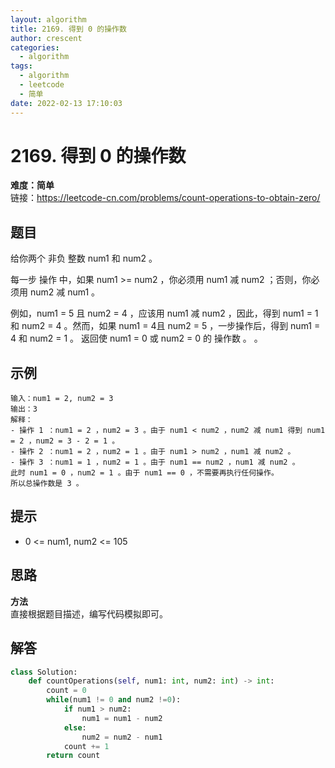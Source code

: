 ```yaml
---
layout: algorithm
title: 2169. 得到 0 的操作数
author: crescent
categories:
  - algorithm
tags:
  - algorithm
  - leetcode
  - 简单
date: 2022-02-13 17:10:03
---
```

# 2169. 得到 0 的操作数
**难度：简单**  
链接：https://leetcode-cn.com/problems/count-operations-to-obtain-zero/
## 题目
给你两个 非负 整数 num1 和 num2 。

每一步 操作 中，如果 num1 >= num2 ，你必须用 num1 减 num2 ；否则，你必须用 num2 减 num1 。

例如，num1 = 5 且 num2 = 4 ，应该用 num1 减 num2 ，因此，得到 num1 = 1 和 num2 = 4 。然而，如果 num1 = 4且 num2 = 5 ，一步操作后，得到 num1 = 4 和 num2 = 1 。
返回使 num1 = 0 或 num2 = 0 的 操作数 。
。

## 示例
```
输入：num1 = 2, num2 = 3
输出：3
解释：
- 操作 1 ：num1 = 2 ，num2 = 3 。由于 num1 < num2 ，num2 减 num1 得到 num1 = 2 ，num2 = 3 - 2 = 1 。
- 操作 2 ：num1 = 2 ，num2 = 1 。由于 num1 > num2 ，num1 减 num2 。
- 操作 3 ：num1 = 1 ，num2 = 1 。由于 num1 == num2 ，num1 减 num2 。
此时 num1 = 0 ，num2 = 1 。由于 num1 == 0 ，不需要再执行任何操作。
所以总操作数是 3 。
```

## 提示
+ 0 <= num1, num2 <= 105

## 思路
**方法**  
直接根据题目描述，编写代码模拟即可。

## 解答
``` python
class Solution:
    def countOperations(self, num1: int, num2: int) -> int:
        count = 0
        while(num1 != 0 and num2 !=0):
            if num1 > num2:
                num1 = num1 - num2
            else:
                num2 = num2 - num1
            count += 1
        return count
```